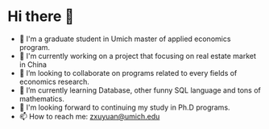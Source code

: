 # Hi there 👋

- 🔭 I'm a graduate student in Umich master of applied economics program.
- 🌱 I'm currently working on a project that focusing on real estate market in China
- 👯 I’m looking to collaborate on programs related to every fields of economics research.
- 🤔 I’m currently learning Database, other funny SQL language and tons of mathematics.
- 🥇 I'm looking forward to continuing my study in Ph.D programs.
- 📫 How to reach me: [zxuyuan@umich.edu](mailto:zxuyuan@umich.edu)
